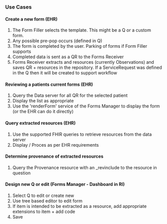 
### Use Cases

#### Create a new form (EHR)

1. The Form Filler selects the template. This might be a Q or a custom form. 
2. Any possible pre-pop occurs (defined in Q)
3. The form is completed by the user. Parking of forms if Form Filler supports
4. Completed data is sent as a QR to the Forms Receiver
5. Forms Receiver extracts and resources (currently Observations) and saves QR + resources in the repository. If a ServiceRequest was defined in the Q then it will be created to support workflow

#### Reviewing a patients current forms (EHR)

1. Query the Data server for all QR for the selected patient
2. Display the list as appropriate
3. Use the 'renderForm' service of the Forms Manager to display the form (or the EHR can do it directly)

#### Query extracted resources (EHR)

1. Use the supported FHIR queries to retrieve resources from the data server
2. Display / Proces as per EHR requirements

#### Determine provenance of extracted resources

1. Query the Provenance resource with an _revinclude to the resource in question

#### Design new Q or edit (Forms Manager - Dashboard in RI)

1. Select Q to edit or create new
2. Use tree based editor to edit form
3. If item is intended to be extracted as a resource, add appropriate extensions to item + add code
4. Save


